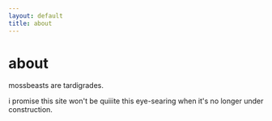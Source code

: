 ```yaml
---
layout: default
title: about
---
```

# about

mossbeasts are tardigrades.

i promise this site won't be quiiite this eye-searing when it's no longer under construction.

